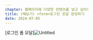 ```yaml
---
chapter: 웹페이지에 다양한 컨텐츠를 넣고 싶어!
title: (해보기) <form>로그인 모달 완성하기
date: 2024-07-05
---
```


[로그인 폼 모달]![Untitled](/images/html-css/chapter07/form_modal.png)

